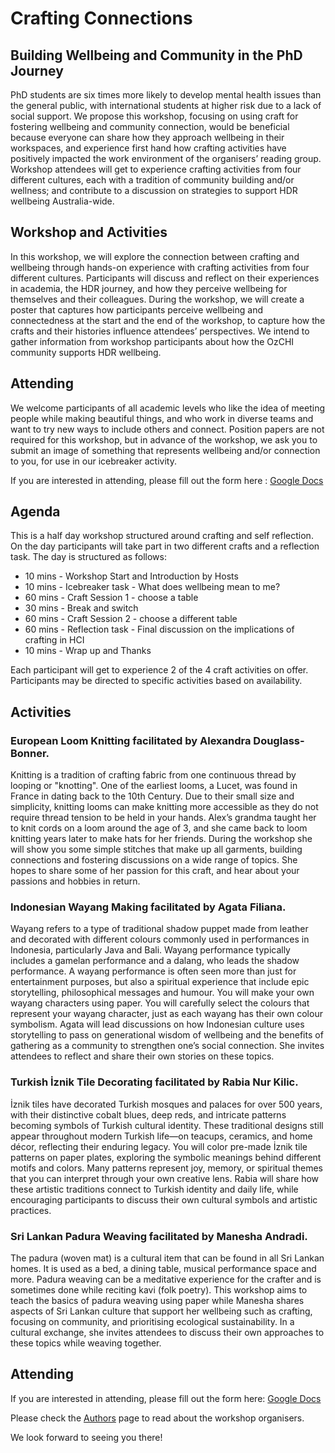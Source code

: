 # Crafting Connections 
## Building Wellbeing and Community in the PhD Journey 

PhD students are six times more likely to develop mental health issues than the general public, with international students at higher
risk due to a lack of social support. We propose this workshop, focusing on using craft for fostering wellbeing and community
connection, would be beneficial because everyone can share how they approach wellbeing in their workspaces, and experience first
hand how crafting activities have positively impacted the work environment of the organisers’ reading group. Workshop attendees
will get to experience crafting activities from four different cultures, each with a tradition of community building and/or wellness; and
contribute to a discussion on strategies to support HDR wellbeing Australia-wide.

## Workshop and Activities
In this workshop, we will explore the connection between crafting and wellbeing through hands-on experience with
crafting activities from four different cultures. Participants will discuss and reflect on their experiences in academia, the
HDR journey, and how they perceive wellbeing for themselves and their colleagues.
During the workshop, we will create a poster that captures how participants perceive wellbeing and connectedness
at the start and the end of the workshop, to capture how the crafts and their histories influence attendees’ perspectives.
We intend to gather information from workshop participants about how the OzCHI community supports HDR
wellbeing. 

## Attending
We welcome participants of all academic levels who like the idea of meeting people while making beautiful things, and
 who work in diverse teams and want to try new ways to include others and connect.
 Position papers are not required for this workshop, but in advance of the workshop, we ask you to
 submit an image of something that represents wellbeing and/or connection to you, for use in our icebreaker activity.
 
If you are interested in attending, please fill out the form here : [Google Docs](https://docs.google.com/forms/d/e/1FAIpQLSfH0io52BXBZaztYAzdQ9KYUiuAv4OAMyYwG7-TGTjSRFC0IA/viewform?usp=header)

## Agenda

This is a half day workshop structured around crafting and self reflection. On the day participants will take part in two
different crafts and a reflection task. The day is structured as follows:
- 10 mins - Workshop Start and Introduction by Hosts
- 10 mins - Icebreaker task - What does wellbeing mean to me?
- 60 mins - Craft Session 1 - choose a table
- 30 mins - Break and switch
- 60 mins - Craft Session 2 - choose a different table
- 60 mins - Reflection task - Final discussion on the implications of crafting in HCI
- 10 mins - Wrap up and Thanks
  
Each participant will get to experience 2 of the 4 craft activities on offer. Participants may be directed to specific activities based on availability.

## Activities
### European Loom Knitting facilitated by Alexandra Douglass-Bonner. 

Knitting is a tradition of crafting fabric from one continuous thread by looping or "knotting". One of the earliest looms, a Lucet, was found in France in dating back
 to the 10th Century. Due to their small size and simplicity, knitting looms can make knitting more accessible as they do
 not require thread tension to be held in your hands. Alex’s grandma taught her to knit cords on a loom around the age
 of 3, and she came back to loom knitting years later to make hats for her friends. During the workshop she will show
 you some simple stitches that make up all garments, building connections and fostering discussions on a wide range of
 topics. She hopes to share some of her passion for this craft, and hear about your passions and hobbies in return.
 
### Indonesian Wayang Making facilitated by Agata Filiana. 
 
 Wayang refers to a type of traditional shadow puppet
 made from leather and decorated with different colours commonly used in performances in Indonesia, particularly Java
 and Bali. Wayang performance typically includes a gamelan performance and a dalang, who leads the shadow
 performance. A wayang performance is often seen more than just for entertainment purposes, but also a spiritual
 experience that include epic storytelling, philosophical messages and humour. You will make your own wayang
 characters using paper. You will carefully select the colours that represent your wayang character, just as each wayang
 has their own colour symbolism. Agata will lead discussions on how Indonesian culture uses storytelling to pass on
 generational wisdom of wellbeing and the benefits of gathering as a community to strengthen one’s social connection.
 She invites attendees to reflect and share their own stories on these topics.
 
### Turkish İznik Tile Decorating facilitated by Rabia Nur Kilic. 

İznik tiles have decorated Turkish mosques and palaces
 for over 500 years, with their distinctive cobalt blues, deep reds, and intricate patterns becoming symbols of Turkish
 cultural identity. These traditional designs still appear throughout modern Turkish life—on teacups, ceramics, and
 home décor, reflecting their enduring legacy. You will color pre-made İznik tile patterns on paper plates, exploring
 the symbolic meanings behind different motifs and colors. Many patterns represent joy, memory, or spiritual themes
 that you can interpret through your own creative lens. Rabia will share how these artistic traditions connect
 to Turkish identity and daily life, while encouraging participants to discuss their own cultural symbols and artistic
 practices.
 
### Sri Lankan Padura Weaving facilitated by Manesha Andradi. 
The padura (woven mat) is a cultural item that can be found in all Sri Lankan homes. It is used as a bed, a dining table, musical performance space and more. Padura weaving can be a meditative experience for the crafter and is sometimes done while reciting kavi (folk poetry). This workshop aims to teach the basics of padura weaving using paper while Manesha shares aspects of Sri Lankan culture that support her wellbeing such as crafting, focusing on community, and prioritising ecological sustainability. In a cultural exchange, she invites attendees to discuss their own approaches to these topics while weaving together.

## Attending
If you are interested in attending, please fill out the form here: [Google Docs](https://docs.google.com/forms/d/e/1FAIpQLSfH0io52BXBZaztYAzdQ9KYUiuAv4OAMyYwG7-TGTjSRFC0IA/viewform?usp=header)

Please check the [Authors](./Organisers) page to read about the workshop organisers.

We look forward to seeing you there!

